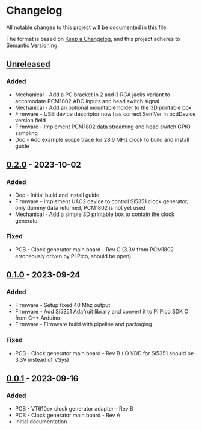 # Changelog

All notable changes to this project will be documented in this file.

The format is based on [Keep a Changelog](https://keepachangelog.com/en/1.0.0/),
and this project adheres to [Semantic Versioning](https://semver.org/spec/v2.0.0.html).

## [Unreleased]

### Added

- Mechanical - Add a PC bracket in 2 and 3 RCA jacks variant to accomodate PCM1802 ADC inputs and head switch signal
- Mechanical - Add an optional mountable holder to the 3D printable box
- Firmware - USB device descriptor now has correct SemVer in bcdDevice version field
- Firmware - Implement PCM1802 data streaming and head switch GPIO sampling
- Doc - Add example scope trace for 28.6 MHz clock to build and install guide

## [0.2.0] - 2023-10-02

### Added

- Doc - Initial build and install guide
- Firmware - Implement UAC2 device to control Si5351 clock generator, only dummy data returned, PCM1802 is not yet used
- Mechanical - Add a simple 3D printable box to contain the clock generator

### Fixed

- PCB - Clock generator main board - Rev C (3.3V from PCM1802 erroneously driven by Pi Pico, should be open)

## [0.1.0] - 2023-09-24

### Added

- Firmware - Setup fixed 40 Mhz output
- Firmware - Add Si5351 Adafruit library and convert it to Pi Pico SDK C from C++ Arduino
- Firmware - Firmware build with pipeline and packaging

### Fixed

- PCB - Clock generator main board - Rev B (IO VDD for Si5351 should be 3.3V instead of VSys)

## [0.0.1] - 2023-09-16

### Added

- PCB - VT610ex clock generator adapter - Rev B
- PCB - Clock generator main board - Rev A
- Initial documentation

[unreleased]: https://gitlab.com/wolfre/cxadc-clock-generator-audio-adc/-/compare/v0.2.0...main
[0.2.0]: https://gitlab.com/wolfre/cxadc-clock-generator-audio-adc/-/compare/v0.1.0...v0.2.0
[0.1.0]: https://gitlab.com/wolfre/cxadc-clock-generator-audio-adc/-/compare/v0.0.1...v0.1.0
[0.0.1]: https://gitlab.com/wolfre/cxadc-clock-generator-audio-adc/-/tree/v0.0.1

